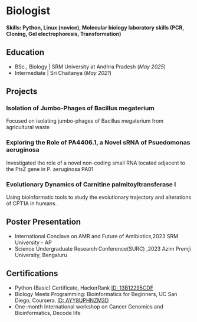 # Biologist

#### Skills: Python, Linux (novice), Molecular biology laboratory skills (PCR, Cloning, Gel electrophoresis, Transformation)

## Education
- BSc., Biology | SRM University at Andhra Pradesh (_May 2025_)								       		
- Intermediate	| Sri Chaitanya (_May 2021_)	 			        		

## Projects
### Isolation of Jumbo-Phages of Bacillus megaterium
Focused on isolating jumbo-phages of Bacillus megaterium from agricultural waste

### Exploring the Role of PA4406.1, a Novel sRNA of Psuedomonas aeruginosa
Investigated the role of a novel non-coding small RNA located adjacent to the FtsZ gene in P. aeruginosa PA01

### Evolutionary Dynamics of Carnitine palmitoyltransferase I
Using bioinformatic tools to study the evolutionary trajectory and alterations of CPT1A in humans.

## Poster Presentation
- International Conclave on AMR and Future of Antibiotics,2023         SRM University - AP
- Science Undergraduate Research Conference(SURC) ,2023                Azim Premji University, Bengaluru

## Certifications
- Python (Basic) Certificate, HackerRank [ID: 13B12295CDF](https://www.hackerrank.com/certificates/13b12295cdf8)
- Biology Meets Programming: Bioinformatics for Beginners, UC San Diego, Coursera. [ID: AYY8UPHNZM3D](https://coursera.org/share/e3c9980f93b3cb6b6c3739031ef73c54)
- One-month International workshop on Cancer Genomics and Bioinformatics, Decode life
